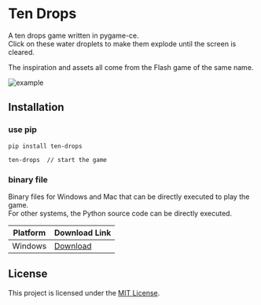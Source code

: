 # Ten Drops

A ten drops game written in pygame-ce.  
Click on these water droplets to make them explode until the screen is cleared.

The inspiration and assets all come from the Flash game of the same name.

![example](https://github.com/chyok/ten-drops/assets/32629225/b8409169-dd31-4912-a91e-5fed288a833c)

## Installation

### use pip

```commandline
pip install ten-drops

ten-drops  // start the game 
```

### binary file

Binary files for Windows and Mac that can be directly executed to play the game.  
For other systems, the Python source code can be directly executed.

| Platform | Download Link                                           | 
|----------|---------------------------------------------------------|
| Windows  | [Download](https://github.com/chyok/ten-drops/releases) |

## License

This project is licensed under the [MIT License](LICENSE).

